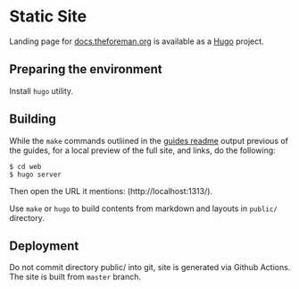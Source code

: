 # Static Site

Landing page for [docs.theforeman.org](https://docs.theforeman.org) is available as a [Hugo](https://gohugo.io/) project.

## Preparing the environment

Install `hugo` utility.

## Building

While the `make` commands outliined in the [guides readme](https://github.com/theforeman/foreman-documentation/blob/master/guides/README.md) output previous of the guides, for a local preview of the full site, and links, do the following:

```console
$ cd web
$ hugo server
```
Then open the URL it mentions: (http://localhost:1313/).

Use `make` or `hugo` to build contents from markdown and layouts in `public/` directory.

## Deployment

Do not commit directory public/ into git, site is generated via Github Actions.
The site is built from `master` branch.
